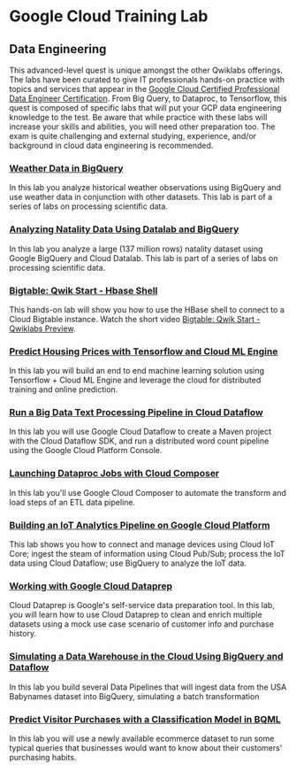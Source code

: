# Google Cloud Training Lab

## Data Engineering
This advanced-level quest is unique amongst the other Qwiklabs offerings. The labs have been curated to give IT professionals hands-on practice with topics and services that appear in the [Google Cloud Certified Professional Data Engineer Certification](https://cloud.google.com/certification/data-engineer). From Big Query, to Dataproc, to Tensorflow, this quest is composed of specific labs that will put your GCP data engineering knowledge to the test. Be aware that while practice with these labs will increase your skills and abilities, you will need other preparation too. The exam is quite challenging and external studying, experience, and/or background in cloud data engineering is recommended.

### [Weather Data in BigQuery](https://google.qwiklabs.com/focuses/609?parent=catalog)

In this lab you analyze historical weather observations using BigQuery and use weather data in conjunction with other datasets. This lab is part of a series of labs on processing scientific data.

### [Analyzing Natality Data Using Datalab and BigQuery](https://google.qwiklabs.com/focuses/604?parent=catalog)

In this lab you analyze a large (137 million rows) natality dataset using Google BigQuery and Cloud Datalab. This lab is part of a series of labs on processing scientific data.

### [Bigtable: Qwik Start - Hbase Shell](https://google.qwiklabs.com/focuses/580?parent=catalog)

This hands-on lab will show you how to use the HBase shell to connect to a Cloud Bigtable instance. Watch the short video [Bigtable: Qwik Start - Qwiklabs Preview](https://youtu.be/unre6cmOvvQ).

### [Predict Housing Prices with Tensorflow and Cloud ML Engine](https://google.qwiklabs.com/focuses/3644?parent=catalog)

In this lab you will build an end to end machine learning solution using Tensorflow + Cloud ML Engine and leverage the cloud for distributed training and online prediction.

### [Run a Big Data Text Processing Pipeline in Cloud Dataflow](https://google.qwiklabs.com/focuses/608?parent=catalog)

In this lab you will use Google Cloud Dataflow to create a Maven project with the Cloud Dataflow SDK, and run a distributed word count pipeline using the Google Cloud Platform Console.

### [Launching Dataproc Jobs with Cloud Composer](https://google.qwiklabs.com/focuses/3357?parent=catalog)

In this lab you'll use Google Cloud Composer to automate the transform and load steps of an ETL data pipeline.

### [Building an IoT Analytics Pipeline on Google Cloud Platform](https://google.qwiklabs.com/focuses/605?parent=catalog)

This lab shows you how to connect and manage devices using Cloud IoT Core; ingest the steam of information using Cloud Pub/Sub; process the IoT data using Cloud Dataflow; use BigQuery to analyze the IoT data.

### [Working with Google Cloud Dataprep](https://google.qwiklabs.com/focuses/610?parent=catalog)

Cloud Dataprep is Google's self-service data preparation tool. In this lab, you will learn how to use Cloud Dataprep to clean and enrich multiple datasets using a mock use case scenario of customer info and purchase history.

### [Simulating a Data Warehouse in the Cloud Using BigQuery and Dataflow](https://google.qwiklabs.com/focuses/3506?parent=catalog)

In this lab you build several Data Pipelines that will ingest data from the USA Babynames dataset into BigQuery, simulating a batch transformation

### [Predict Visitor Purchases with a Classification Model in BQML](https://google.qwiklabs.com/focuses/1794?parent=catalog)

In this lab you will use a newly available ecommerce dataset to run some typical queries that businesses would want to know about their customers' purchasing habits.
